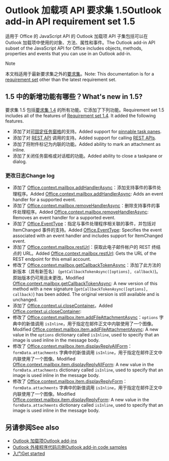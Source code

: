 # <a name="outlook-add-in-api-requirement-set-15"></a><span data-ttu-id="226e6-101">Outlook 加载项 API 要求集 1.5</span><span class="sxs-lookup"><span data-stu-id="226e6-101">Outlook add-in API requirement set 1.5</span></span>

<span data-ttu-id="226e6-102">适用于 Office 的 JavaScript API 的 Outlook 加载项 API 子集包括可以在 Outlook 加载项中使用的对象、方法、属性和事件。</span><span class="sxs-lookup"><span data-stu-id="226e6-102">The Outlook add-in API subset of the JavaScript API for Office includes objects, methods, properties and events that you can use in an Outlook add-in.</span></span>

> [!NOTE]
> <span data-ttu-id="226e6-103">本文档适用于最新要求集之外的[要求集](/office/dev/add-ins/reference/requirement-sets/outlook-api-requirement-sets)。</span><span class="sxs-lookup"><span data-stu-id="226e6-103">Note: This documentation is for a [requirement set](/office/dev/add-ins/reference/requirement-sets/outlook-api-requirement-sets) other than the latest requirement set.</span></span>

## <a name="whats-new-in-15"></a><span data-ttu-id="226e6-104">1.5 中的新增功能有哪些？</span><span class="sxs-lookup"><span data-stu-id="226e6-104">What's new in 1.5?</span></span>

<span data-ttu-id="226e6-p101">要求集 1.5 包括[要求集 1.4](../requirement-set-1.4/outlook-requirement-set-1.4.md) 的所有功能。它添加了下列功能。</span><span class="sxs-lookup"><span data-stu-id="226e6-p101">Requirement set 1.5 includes all of the features of [Requirement set 1.4](../requirement-set-1.4/outlook-requirement-set-1.4.md). It added the following features.</span></span>

- <span data-ttu-id="226e6-107">添加了对[可固定任务窗格](https://docs.microsoft.com/outlook/add-ins/pinnable-taskpane)的支持。</span><span class="sxs-lookup"><span data-stu-id="226e6-107">Added support for [pinnable task panes](https://docs.microsoft.com/outlook/add-ins/pinnable-taskpane).</span></span>
- <span data-ttu-id="226e6-108">添加了对 [REST API](https://docs.microsoft.com/outlook/add-ins/use-rest-api) 调用的支持。</span><span class="sxs-lookup"><span data-stu-id="226e6-108">Added support for calling [REST APIs](https://docs.microsoft.com/outlook/add-ins/use-rest-api).</span></span>
- <span data-ttu-id="226e6-109">添加了将附件标记为内联的功能。</span><span class="sxs-lookup"><span data-stu-id="226e6-109">Added ability to mark an attachment as inline.</span></span>
- <span data-ttu-id="226e6-110">添加了关闭任务窗格或对话框的功能。</span><span class="sxs-lookup"><span data-stu-id="226e6-110">Added ability to close a taskpane or dialog.</span></span>

### <a name="change-log"></a><span data-ttu-id="226e6-111">更改日志</span><span class="sxs-lookup"><span data-stu-id="226e6-111">Change log</span></span>

- <span data-ttu-id="226e6-112">添加了 [Office.context.mailbox.addHandlerAsync](office.context.mailbox.md#addhandlerasynceventtype-handler-options-callback)：添加支持事件的事件处理程序。</span><span class="sxs-lookup"><span data-stu-id="226e6-112">Added [Office.context.mailbox.addHandlerAsync](office.context.mailbox.md#addhandlerasynceventtype-handler-options-callback): Adds an event handler for a supported event.</span></span>
- <span data-ttu-id="226e6-113">添加了 [Office.context.mailbox.removeHandlerAsync](office.context.mailbox.md#removehandlerasynceventtype-handler-options-callback)：删除支持事件的事件处理程序。</span><span class="sxs-lookup"><span data-stu-id="226e6-113">Added [Office.context.mailbox.removeHandlerAsync](office.context.mailbox.md#removehandlerasynceventtype-handler-options-callback): Removes an event handler for a supported event.</span></span>
- <span data-ttu-id="226e6-114">添加了 [Office.EventType](office.md#eventtype-string)：指定与事件处理程序相关联的事件，并包括对 ItemChanged 事件的支持。</span><span class="sxs-lookup"><span data-stu-id="226e6-114">Added [Office.EventType](office.md#eventtype-string): Specifies the event associated with an event handler and includes support for ItemChanged event.</span></span>
- <span data-ttu-id="226e6-115">添加了 [Office.context.mailbox.restUrl](office.context.mailbox.md#resturl-string)：获取此电子邮件帐户的 REST 终结点的 URL。</span><span class="sxs-lookup"><span data-stu-id="226e6-115">Added [Office.context.mailbox.restUrl](office.context.mailbox.md#resturl-string): Gets the URL of the REST endpoint for this email account.</span></span>
- <span data-ttu-id="226e6-p102">修改了 [Office.context.mailbox.getCallbackTokenAsync](office.context.mailbox.md#getcallbacktokenasyncoptions-callback)：添加了此方法的新版本（具有新签名） (`getCallbackTokenAsync([options], callback)`)。原始版本仍可用且未更改。</span><span class="sxs-lookup"><span data-stu-id="226e6-p102">Modified [Office.context.mailbox.getCallbackTokenAsync](office.context.mailbox.md#getcallbacktokenasyncoptions-callback): A new version of this method with a new signature (`getCallbackTokenAsync([options], callback)`) has been added. The original version is still available and is unchanged.</span></span>
- <span data-ttu-id="226e6-118">添加了 [Office.context.ui.closeContainer](/javascript/api/office/office.ui#closecontainer--)。</span><span class="sxs-lookup"><span data-stu-id="226e6-118">Added [Office.context.ui.closeContainer](/javascript/api/office/office.ui#closecontainer--):</span></span>
- <span data-ttu-id="226e6-119">修改了 [Office.context.mailbox.item.addFileAttachmentAsync](office.context.mailbox.item.md#addfileattachmentasyncuri-attachmentname-options-callback)：`options` 字典中的新值调用 `isInline`，用于指定在邮件正文中内联使用了一个图像。</span><span class="sxs-lookup"><span data-stu-id="226e6-119">Modified [Office.context.mailbox.item.addFileAttachmentAsync](office.context.mailbox.item.md#addfileattachmentasyncuri-attachmentname-options-callback): A new value in the `options` dictionary called `isInline`, used to specify that an image is used inline in the message body.</span></span>
- <span data-ttu-id="226e6-120">修改了 [Office.context.mailbox.item.displayReplyAllForm](office.context.mailbox.item.md#displayreplyallformformdata)：`formData.attachments` 字典中的新值调用 `isInline`，用于指定在邮件正文中内联使用了一个图像。</span><span class="sxs-lookup"><span data-stu-id="226e6-120">Modified [Office.context.mailbox.item.displayReplyAllForm](office.context.mailbox.item.md#displayreplyallformformdata): A new value in the `formData.attachments` dictionary called `isInline`, used to specify that an image is used inline in the message body.</span></span>
- <span data-ttu-id="226e6-121">修改了 [Office.context.mailbox.item.displayReplyForm](office.context.mailbox.item.md#displayreplyformformdata)：`formData.attachments` 字典中的新值调用 `isInline`，用于指定在邮件正文中内联使用了一个图像。</span><span class="sxs-lookup"><span data-stu-id="226e6-121">Modified [Office.context.mailbox.item.displayReplyForm](office.context.mailbox.item.md#displayreplyformformdata): A new value in the `formData.attachments` dictionary called `isInline`, used to specify that an image is used inline in the message body.</span></span>

## <a name="see-also"></a><span data-ttu-id="226e6-122">另请参阅</span><span class="sxs-lookup"><span data-stu-id="226e6-122">See also</span></span>

- [<span data-ttu-id="226e6-123">Outlook 加载项</span><span class="sxs-lookup"><span data-stu-id="226e6-123">Outlook add-ins</span></span>](https://docs.microsoft.com/outlook/add-ins/)
- [<span data-ttu-id="226e6-124">Outlook 外接程序代码示例</span><span class="sxs-lookup"><span data-stu-id="226e6-124">Outlook add-in code samples</span></span>](https://developer.microsoft.com/outlook/gallery/?filterBy=Outlook,Samples,Add-ins)
- [<span data-ttu-id="226e6-125">入门</span><span class="sxs-lookup"><span data-stu-id="226e6-125">Get started</span></span>](https://docs.microsoft.com/outlook/add-ins/quick-start)